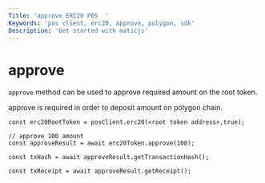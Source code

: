 ```yaml
---
Title: 'approve ERC20 POS  '
Keywords: 'pos client, erc20, approve, polygon, sdk'
Description: 'Get started with maticjs'
---
```


# approve

`approve` method can be used to approve required amount on the root token.

approve is required in order to deposit amount on polygon chain.

```
const erc20RootToken = posClient.erc20(<root token address>,true);

// approve 100 amount
const approveResult = await erc20Token.approve(100);

const txHash = await approveResult.getTransactionHash();

const txReceipt = await approveResult.getReceipt();

```
